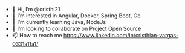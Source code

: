 - 👋 Hi, I’m @cristhi21
- 👀 I’m interested in Angular, Docker, Spring Boot, Go
- 🌱 I’m currently learning Java, NodeJs
- 💞️ I’m looking to collaborate on Project Open Source
- 📫 How to reach me https://www.linkedin.com/in/cristhian-vargas-0331a11a1/

<!---
cristhi21/cristhi21 is a ✨ special ✨ repository because its `README.md` (this file) appears on your GitHub profile.
You can click the Preview link to take a look at your changes.
--->
